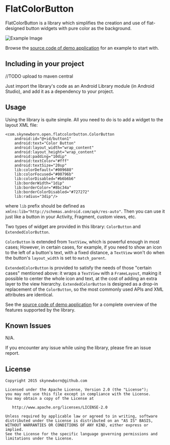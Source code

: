 FlatColorButton
==================

FlatColorButton is a library which simplifies the creation and use of flat-designed button widgets with pure color as the background.

![Example Image][1]

Browse the [source code of demo application][2] for an example to start with.

Including in your project
-------------------------

//TODO upload to maven central
    
Just import the library's code as an Android Library module (in Android Studio), and add it as a dependency to your project.


Usage
-----

Using the library is quite simple. All you need to do is to add a widget to the layout XML file:

	<com.skynewborn.open.flatcolorbutton.ColorButton
		android:id="@+id/button1"
		android:text="Color Button"
		android:layout_width="wrap_content"
		android:layout_height="wrap_content"
		android:padding="10dip"
		android:textColor="#fff"
		android:textSize="20sp"
		lib:colorDefault="#009688"
		lib:colorFocused="#00796b"
		lib:colorDisabled="#b6b6b6"
		lib:borderWidth="1dip"
		lib:borderColor="#8bc34a"
		lib:borderColorDisabled="#727272"
		lib:radius="3dip"/>

where `lib` prefix should be defined as `xmlns:lib="http://schemas.android.com/apk/res-auto"`. Then you can use it just like a button in your Activity, Fragment, custom views, etc.

Two types of widget are provided in this library: `ColorButton` and `ExtendedColorButton`.

`ColorButton` is extended from `TextView`, which is powerful enough in most cases; However, in certain cases, for example, if you need to show an icon to the left of a button's text, with a fixed distance, a `TextView` won't do when the button's `layout_width` is set to `match_parent`.

`ExtendedColorButton` is provided to satisfy the needs of those "certain cases" mentioned above: it wraps a `TextView` with a `FrameLayout`, making it possible to center the whole icon and text, at the cost of adding an extra layer to the view hierarchy. `ExtendedColorButton` is designed as a drop-in replacement of the `ColorButton`, so the most commonly used APIs and XML attributes are identical.

See the [source code of demo application][2] for a complete overview of the features supported by the library.

Known Issues
------------

N/A.

If you encounter any issue while using the library, please fire an issue report.


License
-----------

    Copyright 2015 skynewborn@github.com

    Licensed under the Apache License, Version 2.0 (the "License");
    you may not use this file except in compliance with the License.
    You may obtain a copy of the License at

       http://www.apache.org/licenses/LICENSE-2.0

    Unless required by applicable law or agreed to in writing, software
    distributed under the License is distributed on an "AS IS" BASIS,
    WITHOUT WARRANTIES OR CONDITIONS OF ANY KIND, either express or implied.
    See the License for the specific language governing permissions and
    limitations under the License.




 [1]: https://raw.github.com/skynewborn/FlatColorButton/master/art/readme.png
 [2]: https://github.com/skynewborn/FlatColorButton/tree/master/demo
